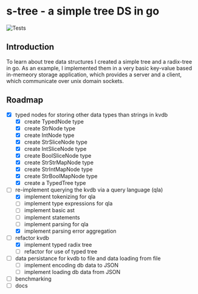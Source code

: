 # s-tree - a simple tree DS in go

![Tests](https://github.com/philmish/s-tree/actions/workflows/go.yml/badge.svg)

## Introduction
To learn about tree data structures I created a simple tree and
a radix-tree in go. As an example, I implemented them in a very basic
key-value based in-memeory storage application, which provides a server and
a client, which communicate over unix domain sockets.

## Roadmap

- [x] typed nodes for storing other data types than strings in kvdb
    - [x] create TypedNode type
    - [x] create StrNode type
    - [x] create IntNode type
    - [x] create StrSliceNode type
    - [x] create IntSliceNode type
    - [x] create BoolSliceNode type
    - [x] create StrStrMapNode type
    - [x] create StrIntMapNode type
    - [x] create StrBoolMapNode type
    - [x] create a TypedTree type
- [ ] re-implement querying the kvdb via a query language (qla)
    - [x] implement tokenizing for qla
    - [ ] implement type expressions for qla
    - [ ] implement basic ast
    - [ ] implement statements
    - [ ] implement parsing for qla
    - [x] implement parsing error aggregation
- [ ] refactor kvdb
    - [x] implement typed radix tree
    - [ ] refactor for use of typed tree
- [ ] data persistance for kvdb to file and data loading from file 
    - [ ] implement encoding db data to JSON
    - [ ] implement loading db data from JSON
- [ ] benchmarking
- [ ] docs
